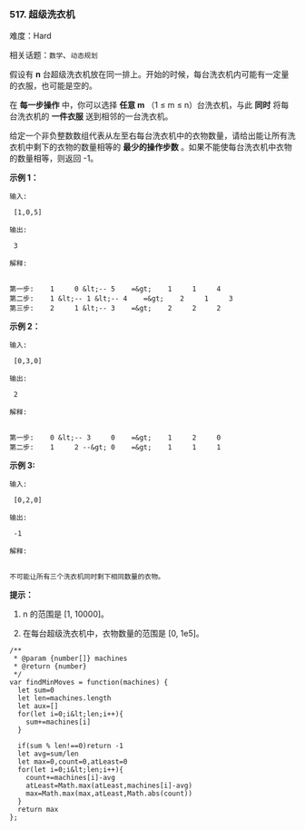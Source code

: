 ### 517. 超级洗衣机

难度：Hard

相关话题：`数学`、`动态规划`

假设有  **n** 台超级洗衣机放在同一排上。开始的时候，每台洗衣机内可能有一定量的衣服，也可能是空的。



在 **每一步操作** 中，你可以选择 **任意 m** （1 &le; m &le; n）台洗衣机，与此 **同时** 将每台洗衣机的 **一件衣服** 送到相邻的一台洗衣机。



给定一个非负整数数组代表从左至右每台洗衣机中的衣物数量，请给出能让所有洗衣机中剩下的衣物的数量相等的 **最少的操作步数** 。如果不能使每台洗衣机中衣物的数量相等，则返回 -1。







 **示例 1：** 





```
输入:

 [1,0,5]

输出:

 3

解释:

 
第一步:    1     0 &lt;-- 5    =&gt;    1     1     4
第二步:    1 &lt;-- 1 &lt;-- 4    =&gt;    2     1     3    
第三步:    2     1 &lt;-- 3    =&gt;    2     2     2   

```

 **示例 2：** 





```
输入:

 [0,3,0]

输出:

 2

解释:

 
第一步:    0 &lt;-- 3     0    =&gt;    1     2     0    
第二步:    1     2 --&gt; 0    =&gt;    1     1     1     

```

 **示例 3:** 





```
输入:

 [0,2,0]

输出:

 -1

解释:

 
不可能让所有三个洗衣机同时剩下相同数量的衣物。

```





 **提示：** 





1. n 的范围是 [1, 10000]。

2. 在每台超级洗衣机中，衣物数量的范围是 [0, 1e5]。










```
/**
 * @param {number[]} machines
 * @return {number}
 */
var findMinMoves = function(machines) {
  let sum=0
  let len=machines.length
  let aux=[]
  for(let i=0;i&lt;len;i++){
    sum+=machines[i]
  }

  if(sum % len!==0)return -1
  let avg=sum/len
  let max=0,count=0,atLeast=0
  for(let i=0;i&lt;len;i++){
    count+=machines[i]-avg
    atLeast=Math.max(atLeast,machines[i]-avg)
    max=Math.max(max,atLeast,Math.abs(count))
  }
  return max
};



```
